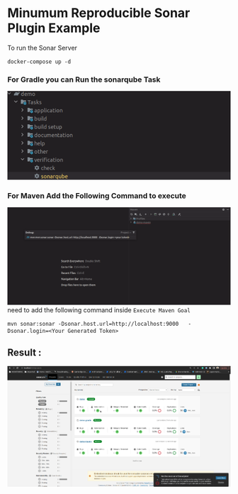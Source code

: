 # Minumum Reproducible Sonar Plugin Example

To run the Sonar Server
```
docker-compose up -d
```

### For Gradle you can Run the sonarqube Task 
![img.png](java-maven/img.png)

### For Maven Add the Following Command to execute
![img_1.png](java-maven/img_1.png)
need to add the following command inside `Execute Maven Goal`
```mvn
mvn sonar:sonar -Dsonar.host.url=http://localhost:9000   -Dsonar.login=<Your Generated Token>
```
## Result :
![img_2.png](java-maven/img_2.png)
